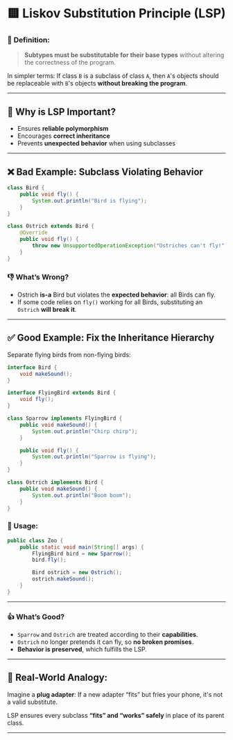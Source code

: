 # 🟨 Liskov Substitution Principle (LSP)

### 🔹 **Definition:**

> **Subtypes must be substitutable for their base types** without altering the correctness of the program.

In simpler terms:
If class `B` is a subclass of class `A`, then `A`'s objects should be replaceable with `B`'s objects **without breaking the program**.

---

## 🔸 **Why is LSP Important?**

- Ensures **reliable polymorphism**
- Encourages **correct inheritance**
- Prevents **unexpected behavior** when using subclasses

---

## ❌ **Bad Example: Subclass Violating Behavior**

```java
class Bird {
    public void fly() {
        System.out.println("Bird is flying");
    }
}

class Ostrich extends Bird {
    @Override
    public void fly() {
        throw new UnsupportedOperationException("Ostriches can't fly!");
    }
}
```

### 👎 What’s Wrong?

- Ostrich **is-a** Bird but violates the **expected behavior**: all Birds can fly.
- If some code relies on `fly()` working for all Birds, substituting an `Ostrich` **will break it**.

---

## ✅ **Good Example: Fix the Inheritance Hierarchy**

Separate flying birds from non-flying birds:

```java
interface Bird {
    void makeSound();
}

interface FlyingBird extends Bird {
    void fly();
}

class Sparrow implements FlyingBird {
    public void makeSound() {
        System.out.println("Chirp chirp");
    }

    public void fly() {
        System.out.println("Sparrow is flying");
    }
}

class Ostrich implements Bird {
    public void makeSound() {
        System.out.println("Boom boom");
    }
}
```

### 🔧 Usage:

```java
public class Zoo {
    public static void main(String[] args) {
        FlyingBird bird = new Sparrow();
        bird.fly();

        Bird ostrich = new Ostrich();
        ostrich.makeSound();
    }
}
```

---

### 👍 What’s Good?

- `Sparrow` and `Ostrich` are treated according to their **capabilities**.
- `Ostrich` no longer pretends it can fly, so **no broken promises**.
- **Behavior is preserved**, which fulfills the LSP.

---

## 🔸 **Real-World Analogy:**

Imagine a **plug adapter**:
If a new adapter “fits” but fries your phone, it's not a valid substitute.

LSP ensures every subclass **“fits” and “works” safely** in place of its parent class.

---
